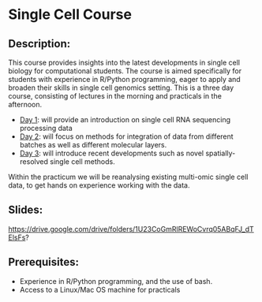 # Single Cell Course

## Description:
This course provides insights into the latest developments in single cell biology for computational students. The course is aimed specifically for students with experience in R/Python programming, eager to apply and broaden their skills in single cell genomics setting. This is a three day course, consisting of lectures in the morning and practicals in the afternoon. 

- [Day 1](day1/):  will provide an introduction on single cell RNA sequencing processing data
- [Day 2](day2/):  will focus on methods for integration of data from different batches as well as different molecular layers. 
- [Day 3](day3/):    will introduce recent developments such as novel spatially-resolved single cell methods. 

Within the practicum we will be reanalysing existing multi-omic single cell data, to get hands on experience working with the data. 

## Slides:
 https://drive.google.com/drive/folders/1U23CoGmRlREWoCvrq05ABqFJ_dTElsFs?
## Prerequisites:

* Experience in R/Python programming, and the use of bash.
* Access to a Linux/Mac OS machine for practicals

